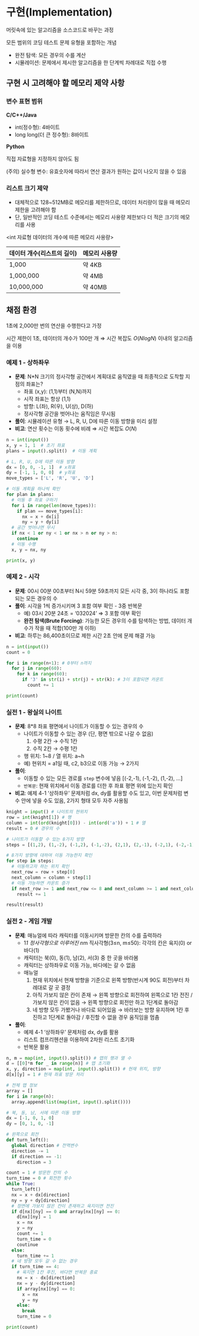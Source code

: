 # 구현(Implementation)

머릿속에 있는 알고리즘을 소스코드로 바꾸는 과정

모든 범위의 코딩 테스트 문제 유형을 포함하는 개념

- 완전 탐색: 모든 경우의 수를 계산
- 시뮬레이션: 문제에서 제시한 알고리즘을 한 단계씩 차례대로 직접 수행

## 구현 시 고려해야 할 메모리 제약 사항

### 변수 표현 범위

**C/C++/Java**

- int(정수형): 4바이트
- long long(더 큰 정수형): 8바이트

**Python**

직접 자료형을 지정하지 않아도 됨

(주의) 실수형 변수: 유효숫자에 따라서 연산 결과가 원하는 값이 나오지 않을 수 있음

### 리스트 크기 제약

- 대체적으로 128~512MB로 메모리를 제한하므로, 데이터 처리량이 많을 때 메모리 제한을 고려해야 함
- 단, 일반적인 코딩 테스트 수준에서는 메모리 사용량 제한보다 더 적은 크기의 메모리를 사용

<int 자료형 데이터의 개수에 따른 메모리 사용량>

| 데이터 개수(리스트의 길이) | 메모리 사용량 |
| -------------------------- | ------------- |
| 1,000                      | 약 4KB        |
| 1,000,000                  | 약 4MB        |
| 10,000,000                 | 약 40MB       |

## 채점 환경

1초에 2,000만 번의 연산을 수행한다고 가정

시간 제한이 1초, 데이터의 개수가 100만 개 ⇒ 시간 복잡도 $O(NlogN)$ 이내의 알고리즘을 이용

### 예제 1 - 상하좌우

- **문제**: N*N 크기의 정사각형 공간에서 계획대로 움직였을 때 최종적으로 도착할 지점의 좌표는?
    - 좌표 (x,y): (1,1)부터 (N,N)까지
    - 시작 좌표는 항상 (1,1)
    - 방향: L(좌), R(우), U(상), D(하)
    - 정사각형 공간을 벗어나는 움직임은 무시됨
- **풀이**: 시뮬레이션 유형 → L, R, U, D에 따른 이동 방향을 미리 설정
- **비고**: 연산 횟수는 이동 횟수에 비례 ⇒ 시간 복잡도 $O(N)$

```python
n = int(input())
x, y = 1, 1  # 초기 좌표
plans = input().split()  # 이동 계획

# L, R, U, D에 따른 이동 방향
dx = [0, 0, -1, 1]  # x좌표
dy = [-1, 1, 0, 0]  # y좌표
move_types = ['L', 'R', 'U', 'D']

# 이동 계획을 하나씩 확인
for plan in plans:
  # 이동 후 좌표 구하기
  for i in range(len(move_types)):
    if plan == move_types[i]:
      nx = x + dx[i]
      ny = y + dy[i]
  # 공간 벗어나면 무시
  if nx < 1 or ny < 1 or nx > n or ny > n:
    continue
  # 이동 수행
  x, y = nx, ny

print(x, y)
```

### 예제 2 - 시각

- **문제**: 00시 00분 00초부터 N시 59분 59초까지 모든 시각 중, 3이 하나라도 포함되는 모든 경우의 수
- **풀이**: 시각을 1씩 증가시키며 3 포함 여부 확인 - 3중 반복문
    - 예) 03시 20분 24초 = ‘032024’ ⇒ 3 포함 여부 확인
    - **완전 탐색(Brute Forcing)**: 가능한 모든 경우의 수를 탐색하는 방법, 데이터 개수가 작을 때 적합(100만 개 이하)
- **비고**: 하루는 86,400초이므로 제한 시간 2초 안에 문제 해결 가능

```python
n = int(input())
count = 0

for i in range(n+1): # 0부터 n까지
  for j in range(60):
    for k in range(60):
      if '3' in str(i) + str(j) + str(k): # 3이 포함되면 카운트
        count += 1

print(count)
```

### 실전 1 - 왕실의 나이트

- **문제**: 8*8 좌표 평면에서 나이트가 이동할 수 있는 경우의 수
    - 나이트가 이동할 수 있는 경우 (단, 평면 밖으로 나갈 수 없음)
        1. 수평 2칸 → 수직 1칸
        2. 수직 2칸 → 수평 1칸
    - 행 위치: 1~8 / 열 위치: a~h
    - 예) 현위치 = a1일 때, c2, b3으로 이동 가능 → 2가지
- **풀이**:
    - 이동할 수 있는 모든 경로를 `step` 변수에 넣음 [(-2,-1), (-1,-2), (1,-2), …]
    - `반복문`: 현재 위치에서 이동 경로를 더한 후 좌표 평면 위에 있는지 확인
- **비고**: 예제 4-1 ‘상하좌우’ 문제처럼 dx, dy를 활용할 수도 있고, 이번 문제처럼 변수 안에 넣을 수도 있음, 2가지 형태 모두 자주 사용됨

```python
knight = input() # 나이트의 현위치
row = int(knight[1]) # 행
column = int(ord(knight[0])) - int(ord('a')) + 1 # 열
result = 0 # 경우의 수

# 나이트가 이동할 수 있는 8가지 방향
steps = [(1,2), (1,-2), (-1,2), (-1,-2), (2,1), (2,-1), (-2,1), (-2,-1)]

# 8가지 방향에 대하여 이동 가능한지 확인
for step in steps:
  # 이동하고자 하는 위치 확인
  next_row = row + step[0]
  next_column = column + step[1]
  # 이동 가능하면 카운트 증가
  if next_row >= 1 and next_row <= 8 and next_column >= 1 and next_column <= 8:
    result += 1

result(result)
```

### 실전 2 - 게임 개발

- **문제**: 매뉴얼에 따라 캐릭터를 이동시키며 방문한 칸의 수를 출력하라
    - 1*1 정사각형으로 이루어진 n*m 직사각형(3≤n, m≤50): 각각의 칸은 육지(0) or 바다(1)
    - 캐릭터는 북(0), 동(1), 남(2), 서(3) 중 한 곳을 바라봄
    - 캐릭터는 상하좌우로 이동 가능, 바다에는 갈 수 없음
    - 매뉴얼
        1. 현재 위치에서 현재 방향을 기준으로 왼쪽 방향(반시계 90도 회전)부터 차례대로 갈 곳 결정
        2. 아직 가보지 않은 칸이 존재 → 왼쪽 방향으로 회전하여 왼쪽으로 1칸 전진 / 가보지 않은 칸이 없음 → 왼쪽 방향으로 회전만 하고 1단계로 돌아감
        3. 네 방향 모두 가봤거나 바다로 되어있음 → 바라보는 방향 유지하며 1칸 후진하고 1단계로 돌아감 / 후진할 수 없을 경우 움직임을 멈춤
- **풀이**:
    - 예제 4-1 ‘상하좌우’ 문제처럼 dx, dy를 활용
    - 리스트 컴프리헨션을 이용하여 2차원 리스트 초기화
    - 반복문 활용

```python
n, m = map(int, input().split()) # 맵의 행과 열 수
d = [[0]*m for _ in range(n)] # 맵 초기화
x, y, direction = map(int, input().split()) # 현재 위치, 방향
d[x][y] = 1 # 현재 좌표 방문 처리

# 전체 맵 정보
array = []
for i in range(n):
  array.append(list(map(int, input().split())))

# 북, 동, 남, 서에 따른 이동 방향
dx = [-1, 0, 1, 0]
dy = [0, 1, 0, -1]

# 왼쪽으로 회전
def turn_left():
  global direction # 전역변수
  direction -= 1
  if direction == -1:
    direction = 3

count = 1 # 방문한 칸의 수
turn_time = 0 # 회전한 횟수
while True:
  turn_left()
  nx = x + dx[direction]
  ny = y + dy[direction]
  # 정면에 가보지 않은 칸이 존재하고 육지이면 전진
  if d[nx][ny] == 0 and array[nx][ny] == 0:
    d[nx][ny] = 1
    x = nx
    y = ny
    count += 1
    turn_time = 0
    coutinue
  else:
    turn_time += 1
  # 네 방향 모두 갈 수 없는 경우
  if turn_time == 4:
    # 육지면 1칸 후진, 바다면 반복문 종료
    nx = x - dx[direction]
    nx = y - dy[direction]
    if array[nx][ny] == 0:
      x = nx
      y = ny
    else:
      break
    turn_time = 0

print(count)
```